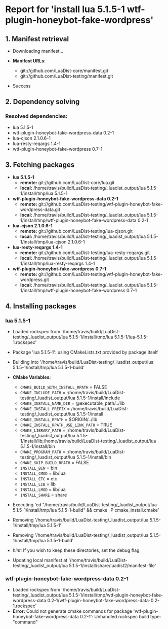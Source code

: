 # Report for 'install lua 5.1.5-1 wtf-plugin-honeybot-fake-wordpress'


## 1. Manifest retrieval

- Downloading manifest...

- **Manifest URLs**:
    - git://github.com/LuaDist-core/manifest.git
    - git://github.com/LuaDist-testing/manifest.git
- Success

## 2. Dependency solving


### Resolved dependencies:
- lua 5.1.5-1
- wtf-plugin-honeybot-fake-wordpress-data 0.2-1
- lua-cjson 2.1.0.6-1
- lua-resty-reqargs 1.4-1
- wtf-plugin-honeybot-fake-wordpress 0.7-1

## 3. Fetching packages

- **lua 5.1.5-1**
    - **remote:** git://github.com/LuaDist-core/lua.git
    - **local:** /home/travis/build/LuaDist-testing/_luadist_output/lua 5.1.5-1/install/tmp/lua 5.1.5-1
- **wtf-plugin-honeybot-fake-wordpress-data 0.2-1**
    - **remote:** git://github.com/LuaDist-testing/wtf-plugin-honeybot-fake-wordpress-data.git
    - **local:** /home/travis/build/LuaDist-testing/_luadist_output/lua 5.1.5-1/install/tmp/wtf-plugin-honeybot-fake-wordpress-data 0.2-1
- **lua-cjson 2.1.0.6-1**
    - **remote:** git://github.com/LuaDist-testing/lua-cjson.git
    - **local:** /home/travis/build/LuaDist-testing/_luadist_output/lua 5.1.5-1/install/tmp/lua-cjson 2.1.0.6-1
- **lua-resty-reqargs 1.4-1**
    - **remote:** git://github.com/LuaDist-testing/lua-resty-reqargs.git
    - **local:** /home/travis/build/LuaDist-testing/_luadist_output/lua 5.1.5-1/install/tmp/lua-resty-reqargs 1.4-1
- **wtf-plugin-honeybot-fake-wordpress 0.7-1**
    - **remote:** git://github.com/LuaDist-testing/wtf-plugin-honeybot-fake-wordpress.git
    - **local:** /home/travis/build/LuaDist-testing/_luadist_output/lua 5.1.5-1/install/tmp/wtf-plugin-honeybot-fake-wordpress 0.7-1

## 4. Installing packages


### lua 5.1.5-1
- Loaded rockspec from '/home/travis/build/LuaDist-testing/_luadist_output/lua 5.1.5-1/install/tmp/lua 5.1.5-1/lua-5.1.5-1.rockspec'
- Package 'lua 5.1.5-1': using CMakeLists.txt provided by package itself
- Building into '/home/travis/build/LuaDist-testing/_luadist_output/lua 5.1.5-1/install/tmp/lua 5.1.5-1-build'
- **CMake Variables:**
    - `CMAKE_BUILD_WITH_INSTALL_RPATH` = FALSE
    - `CMAKE_INCLUDE_PATH` = ;/home/travis/build/LuaDist-testing/_luadist_output/lua 5.1.5-1/install/include
    - `CMAKE_INSTALL_NAME_DIR` = @executable_path/../lib
    - `CMAKE_INSTALL_PREFIX` = /home/travis/build/LuaDist-testing/_luadist_output/lua 5.1.5-1/install
    - `CMAKE_INSTALL_RPATH` = $ORIGIN/../lib
    - `CMAKE_INSTALL_RPATH_USE_LINK_PATH` = TRUE
    - `CMAKE_LIBRARY_PATH` = ;/home/travis/build/LuaDist-testing/_luadist_output/lua 5.1.5-1/install/lib;/home/travis/build/LuaDist-testing/_luadist_output/lua 5.1.5-1/install/bin
    - `CMAKE_PROGRAM_PATH` = ;/home/travis/build/LuaDist-testing/_luadist_output/lua 5.1.5-1/install/bin
    - `CMAKE_SKIP_BUILD_RPATH` = FALSE
    - `INSTALL_BIN` = bin
    - `INSTALL_CMOD` = lib/lua
    - `INSTALL_ETC` = etc
    - `INSTALL_LIB` = lib
    - `INSTALL_LMOD` = lib/lua
    - `INSTALL_SHARE` = share
- Executing 'cd "/home/travis/build/LuaDist-testing/_luadist_output/lua 5.1.5-1/install/tmp/lua 5.1.5-1-build" && cmake -P cmake_install.cmake'
- Removing '/home/travis/build/LuaDist-testing/_luadist_output/lua 5.1.5-1/install/tmp/lua 5.1.5-1'
- Removing '/home/travis/build/LuaDist-testing/_luadist_output/lua 5.1.5-1/install/tmp/lua 5.1.5-1-build'

- *hint:* If you wish to keep these directories, set the debug flag
- Updating local manifest at '/home/travis/build/LuaDist-testing/_luadist_output/lua 5.1.5-1/install/share/luadist2/manifest-file'

### wtf-plugin-honeybot-fake-wordpress-data 0.2-1
- Loaded rockspec from '/home/travis/build/LuaDist-testing/_luadist_output/lua 5.1.5-1/install/tmp/wtf-plugin-honeybot-fake-wordpress-data 0.2-1/wtf-plugin-honeybot-fake-wordpress-data-0.2-1.rockspec'
- **Error:** Could not generate cmake commands for package 'wtf-plugin-honeybot-fake-wordpress-data 0.2-1': Unhandled rockspec build type: "command"

